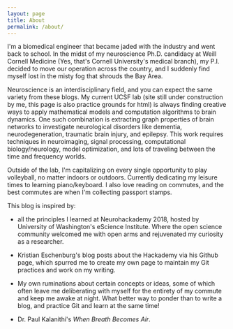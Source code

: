 ```yaml
---
layout: page
title: About
permalink: /about/
---
```

I'm a biomedical engineer that became jaded with the industry and went back to school. In the midst of my neuroscience Ph.D. candidacy at Weill Cornell Medicine (Yes, that's Cornell University's medical branch), my P.I. decided to move our operation across the country, and I suddenly find myself lost in the misty fog that shrouds the Bay Area.

Neuroscience is an interdisciplinary field, and you can expect the same variety from these blogs. My current UCSF lab (site still under construction by me, this page is also practice grounds for html) is always finding creative ways to apply mathematical models and computation algorithms to brain dynamics. One such combination is extracting graph properties of brain networks to investigate neurological disorders like dementia, neurodegeneration, traumatic brain injury, and epilepsy. This work requires techniques in neuroimaging, signal processing, computational biology/neurology, model optimization, and lots of traveling between the time and frequency worlds.

Outside of the lab, I'm capitalizing on every single opportunity to play volleyball, no matter indoors or outdoors. Currently dedicating my leisure times to learning piano/keyboard. I also love reading on commutes, and the best commutes are when I'm collecting passport stamps. 

This blog is inspired by:

- all the principles I learned at 
			<a ref="https://neurohackademy.org/">Neurohackademy 2018</a>, hosted by University of Washington's eScience Institute. Where the open science community welcomed me with open arms and rejuvenated my curiosity as a researcher.

- <a ref="https://twitter.com/keschh">Kristian Eschenburg's</a> blog posts about the Hackademy via his Github page, which spurred me to create my own page to maintain my Git practices and work on my writing.

- My own ruminations about certain concepts or ideas, some of which often leave me deliberating with myself for the entirety of my commute and keep me awake at night. What better way to ponder than to write a blog, and practice Git and learn at the same time!

- Dr. Paul Kalanithi's *When Breath Becomes Air*.

[jekyll-organization]: https://github.com/jekyll
